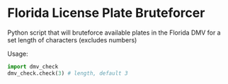 # Florida License Plate Bruteforcer
Python script that will bruteforce available plates in the Florida DMV for a set length of characters (excludes numbers)

Usage:
```python
import dmv_check
dmv_check.check(3) # length, default 3
```
